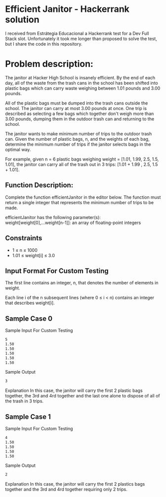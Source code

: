 # Efficient Janitor - Hackerrank solution

I received from Estrátegia Educacional a Hackerrank test for a Dev Full Stack slot.
Unfortunately it took me longer than proposed to solve the test, but I share the code in this repository.

# Problem description:

The janitor at Hacker High School is insanely efficient. By the end of each day, all of the waste from the trash cans in the school has been shifted into plastic bags which can carry waste weighing between 1.01 pounds and 3.00 pounds. 

All of the plastic bags must be dumped into the trash cans outside the school. The janitor can carry at most 3.00 pounds at once. One trip is described as selecting a few bags which together don't weigh more than 3.00 pounds, dumping them in the outdoor trash can and returning to the school. 

The janitor wants to make minimum number of trips to the outdoor trash can. 
Given the number of plastic bags, n, and the weights of each bag, determine the minimum number of trips if the janitor selects bags in the optimal way.

For example, given n = 6 plastic bags weighing weight = [1.01, 1.99, 2.5, 1.5, 1.01], the janitor can carry all of the trash out in 3 trips: [1.01 + 1.99 , 2.5, 1.5 + 1.01].

## Function Description:
Complete the function efficientJanitor in the editor below. The function must return a single integer that represents the minimum number of trips to be made.

efficientJanitor has the following parameter(s):
weight[weight[0],...weight[n-1]]: an array of floating-point integers

## Constraints
 - 1 ≤ n ≤ 1000
 - 1.01 ≤ weight[i] ≤ 3.0

## Input Format For Custom Testing
The first line contains an integer, n, that denotes the number of
elements in weight.

Each line i of the n subsequent lines (where 0 ≤ i < n) contains an integer that describes weight[i].

## Sample Case 0
Sample Input For Custom Testing
```sh
5
1.50
1.50
1.50
1.50
1.50
```
Sample Output
```sh
3
````
Explanation
In this case, the janitor will carry the first 2 plastic bags together, the 3rd and 4rd together and the last one alone to dispose of all of the trash in 3 trips.

## Sample Case 1
Sample Input For Custom Testing
```sh
4
1.50
1.50
1.50
1.50 
```
Sample Output
```sh
2
````

Explanation
In this case, the janitor will carry the first 2 plastics bags together and the 3rd and 4rd together requiring only 2 trips.


